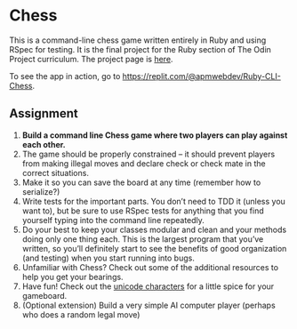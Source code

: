 # Chess

This is a command-line chess game written entirely in Ruby and using RSpec for
testing. It is the final project for the Ruby section of The Odin Project
curriculum. The project page is [here](https://www.theodinproject.com/lessons/ruby-ruby-final-project).

To see the app in action, go to https://replit.com/@apmwebdev/Ruby-CLI-Chess.

## Assignment
1. **Build a command line Chess game where two players can play against each
other.**
2. The game should be properly constrained – it should prevent players from
making illegal moves and declare check or check mate in the correct situations.
3. Make it so you can save the board at any time (remember how to serialize?)
4. Write tests for the important parts. You don’t need to TDD it (unless you
want to), but be sure to use RSpec tests for anything that you find yourself
typing into the command line repeatedly.
5. Do your best to keep your classes modular and clean and your methods doing
only one thing each. This is the largest program that you’ve written, so you’ll
definitely start to see the benefits of good organization (and testing) when
you start running into bugs.
6. Unfamiliar with Chess? Check out some of the additional resources to help
you get your bearings.
7. Have fun! Check out the [unicode characters](http://en.wikipedia.org/wiki/Chess_symbols_in_Unicode) for a little spice for your
gameboard.
8. (Optional extension) Build a very simple AI computer player (perhaps who
does a random legal move)